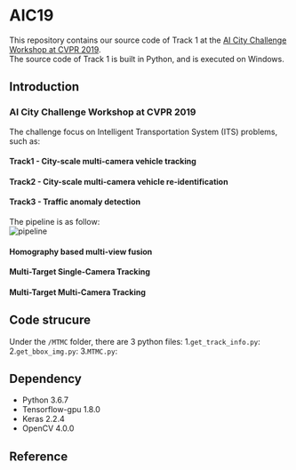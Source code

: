 # AIC19

This repository contains our source code of Track 1 at the [AI City Challenge Workshop at CVPR 2019](https://www.aicitychallenge.org/).   
The source code of Track 1 is built in Python, and is executed on Windows.

## Introduction

### AI City Challenge Workshop at CVPR 2019 
The challenge focus on Intelligent Transportation System (ITS) problems, such as:

#### Track1 - City-scale multi-camera vehicle tracking
#### Track2 - City-scale multi-camera vehicle re-identification
#### Track3 - Traffic anomaly detection 

The pipeline is as follow:  
![pipeline](https://github.com/yrims/AIC19/blob/master/Images/pipeline.png)

#### Homography based multi-view fusion
#### Multi-Target Single-Camera Tracking
#### Multi-Target Multi-Camera Tracking 

## Code strucure
Under the `/MTMC` folder, there are 3 python files: 
1.`get_track_info.py`:
2.`get_bbox_img.py`:
3.`MTMC.py`:

## Dependency
- Python 3.6.7
- Tensorflow-gpu 1.8.0
- Keras 2.2.4
- OpenCV 4.0.0

## Reference
